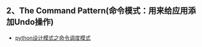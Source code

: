 

## 2、The Command Pattern(命令模式：用来给应用添加Undo操作)

- [python设计模式之命令调度模式](http://dongweiming.github.io/python-command.html)